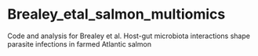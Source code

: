 # Brealey_etal_salmon_multiomics
Code and analysis for Brealey et al. Host-gut microbiota interactions shape parasite infections in farmed Atlantic salmon
